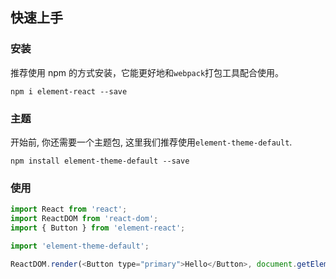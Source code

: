 ## 快速上手

### 安装
推荐使用 npm 的方式安装，它能更好地和`webpack`打包工具配合使用。

```shell
npm i element-react --save
```

### 主题
开始前, 你还需要一个主题包, 这里我们推荐使用`element-theme-default`.

```shell
npm install element-theme-default --save
```

### 使用

```js
import React from 'react';
import ReactDOM from 'react-dom';
import { Button } from 'element-react';

import 'element-theme-default';

ReactDOM.render(<Button type="primary">Hello</Button>, document.getElementById('app'));

```
